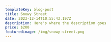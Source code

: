 ```yaml
---
templateKey: blog-post
title: Snowy Street
date: 2023-12-14T10:55:43.197Z
description: Here's where the description goes
price: $200
featuredimage: /img/snowy-street.png
---
```

